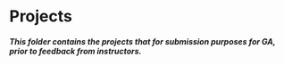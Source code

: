 # Projects
##### This folder contains the projects that for submission purposes for GA, prior to feedback from instructors. 
